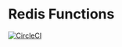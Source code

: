 # Redis Functions

[![CircleCI](https://circleci.com/gh/gremerritt/redis_functions.svg?style=svg)](https://circleci.com/gh/gremerritt/redis_functions?branch=main)
